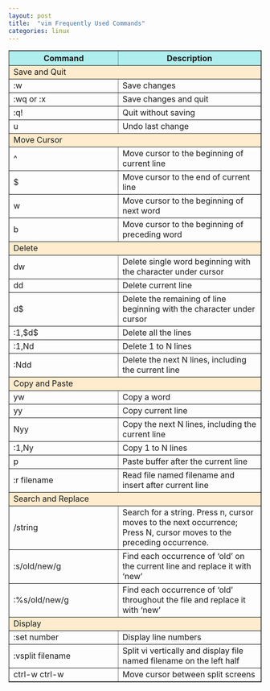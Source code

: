 ```yaml
---
layout: post
title:  "vim Frequently Used Commands"
categories: linux
---
```


<table border="1" cellspacing="0" cellpadding="5">
	<tr bgcolor="AFEEEE">
		<th width="200">Command</th>
		<th>Description</th>
	</tr>
	<tr>
		<td colspan="2" bgcolor="FFEBCD">Save and Quit</td>
	</tr>
	<tr>
		<td>:w</td>
		<td>Save changes</td>
	</tr>
	<tr>
		<td>:wq   or   :x</td>
		<td>Save changes and quit</td>
	</tr>
	<tr>
		<td>:q!</td>
		<td>Quit without saving</td>
	</tr>
	<tr>
		<td>u</td>
		<td>Undo last change</td>
	</tr>
	<tr>
		<td colspan="2" bgcolor="FFEBCD">Move Cursor</td>
	</tr>
	<tr>
		<td>^</td>
		<td>Move cursor to the beginning of current line</td>
	</tr>
	<tr>
		<td>$</td>
		<td>Move cursor to the end of current line</td>
	</tr>
	<tr>
		<td>w</td>
		<td>Move cursor to the beginning of next word</td>
	</tr>
	<tr>
		<td>b</td>
		<td>Move cursor to the beginning of preceding word</td>
	</tr>
	<tr>
		<td colspan="2" bgcolor="FFEBCD">Delete</td>
	</tr>
	<tr>
		<td>dw</td>
		<td>Delete single word beginning with the character under cursor</td>
	</tr>
	<tr>
		<td>dd</td>
		<td>Delete current line</td>
	</tr>
	<tr>
		<td>d$</td>
		<td>Delete the remaining of line beginning with the character under cursor</td>
	</tr>
	<tr>
		<td>:1,$d$</td>
		<td>Delete all the lines</td>
	</tr>
	<tr>
		<td>:1,Nd</td>
		<td>Delete 1 to N lines</td>
	</tr>
	<tr>
		<td>:Ndd</td>
		<td>Delete the next N lines, including the current line</td>
	</tr>
	<tr>
		<td colspan="2" bgcolor="FFEBCD">Copy and Paste</td>
	</tr>
	<tr>
		<td>yw</td>
		<td>Copy a word</td>
	</tr>
	<tr>
		<td>yy</td>
		<td>Copy current line</td>
	</tr>
	<tr>
		<td>Nyy</td>
		<td>Copy the next N lines, including the current line</td>
	</tr>
	<tr>
		<td>:1,Ny</td>
		<td>Copy 1 to N lines</td>
	</tr>
	<tr>
		<td>p</td>
		<td>Paste buffer after the current line</td>
	</tr>
	<tr>
		<td>:r filename</td>
		<td>Read file named filename and insert after current line</td>
	</tr>
	<tr>
		<td colspan="2" bgcolor="FFEBCD">Search and Replace</td>
	</tr>
	<tr>
		<td>/string</td>
		<td>Search for a string. Press n, cursor moves to the next occurrence; Press N, cursor moves to the preceding occurrence.</td>
	</tr>
	<tr>
		<td>:s/old/new/g</td>
		<td>Find each occurrence of ‘old’ on the current line and replace it with ‘new’</td>
	</tr>
	<tr>
		<td>:%s/old/new/g</td>
		<td>Find each occurrence of ‘old’ throughout the file and replace it with ‘new’</td>
	</tr>
	<tr>
		<td colspan="2" bgcolor="FFEBCD">Display</td>
	</tr>
	<tr>
		<td>:set number</td>
		<td>Display line numbers</td>
	</tr>
	<tr>
		<td>:vsplit filename</td>
		<td>Split vi vertically and display file named filename on the left half</td>
	</tr>
	<tr>
		<td>ctrl-w ctrl-w</td>
		<td>Move cursor between split screens</td>
	</tr>
</table>